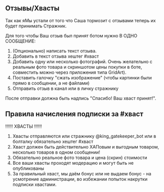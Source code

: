 ## Отзывы/Хвасты
Так как яМы устали от того что Саша тормозит с отзывами теперь их будет принимать Стражник.

Для того чтобы Ваш отзыв был принят ботом нужно В ОДНО СООБЩЕНИЕ:  
 1. (Опционально) написать текст отзыва.  
 2. Добавить в текст отзыва хештег #хваст  
 3. Добавить одну или несколько фотографий. Очень желательно с реальным фото товара и скриншотом цены покупки в боте, совместить можно через приложения типа GridArt).  
 4. Поставить галочку "сжать изображение" (чтобы картинки были прямо в сообщении, а не файлами)  
 5. Отправить отзыв в канал или в личку стражнику  
  
После отправки должна быть надпись "Спасибо! Ваш хваст принят!".

## Правила начисления подписки за #хваст
‼️‼️‼️ ХВАСТЫ ‼️‼️‼️  
  
1. Хвасты отправляются или стражнику @king_gatekeeper_bot или в болталку обязательно хештег #хваст  
2. Хваст должен быть действительно ХАПовым и выгодным товаром, несколько товаров в одном сообщении!  
3. Обязательно реальное фото товара и цена (скрин) стоимости  
4. Все ваши хвасты проходят модерацию и могут быть не опубликованы  
5. За правильный хваст, мы даём бонус или не выдаем бонус - на усмотрение администрации, во избежании попыток накрутки подписки хвастами.  
